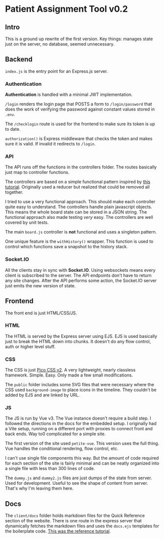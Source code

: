 # Patient Assignment Tool v0.2

## Intro

This is a ground up rewrite of the first version. Key things: manages state just on the server, no database, seemed unnecessary.

## Backend

`index.js` is the entry point for an Express.js server.

### Authentication

**Authentication** is handled with a minimal JWT implementation.

`/login` renders the login page that POSTS a form to `/login/password` that does the work of verifying the password against constant values stored in `.env`.

The `/checklogin` route is used for the frontend to make sure its token is up to date.

`authorization()` is Express middleware that checks the token and makes sure it is valid. If invalid it redirects to `/login`.

### API

The API runs off the functions in the controllers folder. The routes basically just map to controller functions.

The controllers are based on a simple functional pattern inspired by [this tutorial](https://dev.to/nas5w/learn-the-basics-of-redux-by-writing-your-own-version-in-30-lines-1if3). Originally used a reducer but realized that could be removed all together.

I tried to use a very functional approach. This should make each controller quite easy to understand. The controllers handle plain javascript objects. This means the whole board state can be stored in a JSON string. The functional approach also made testing _very_ easy. The controllers are well covered by unit tests.

The main `board.js` controller is **not** functional and uses a singleton pattern.

One unique feature is the `withHistory()` wrapper. This function is used to control which functions save a snapshot to the history stack.


### Socket.IO

All the clients stay in sync with **Socket.IO**. Using websockets means every client is subscribed to the server. The API endpoints don't have to return any site changes. After the API performs some action, the Socket.IO server just emits the new version of state.

## Frontend

The front end is just HTML/CSS/JS.

### HTML

The HTML is served by the Express server using EJS. EJS is used basically just to break the HTML down into chunks. It doesn't do any flow control, auth or higher level stuff.

### CSS

The CSS is just [Pico CSS v2](https://v2.picocss.com/). A very lightweight, nearly classless framework. Simple. Easy. Only made a few small modifications.

The `public` folder includes some SVG files that were necessary where the CSS used `background-image` to place icons in the timeline. They couldn't be added by EJS and are linked by URL.

### JS

The JS is run by Vue v3. The Vue instance doesn't require a build step. I followed the directions in the docs for the embedded setup. I originally had a Vite setup, running on a different port with proxies to connect front and back ends. Way to0 complicated for a simple site.

The first version of the site used `petite-vue`. This version uses the full thing. Vue handles the conditional rendering, flow control, etc.

I can't use single file components this way. But the amount of code required for each section of the site is fairly minimal and can be neatly organized into a single file with less than 300 lines of code.

The `dummy.js` and `dummy2.js` files are just dumps of the state from server. Used for development. Useful to see the shape of content from server. That's why I'm leaving them here.

## Docs
The `client/docs` folder holds markdown files for the Quick Reference section of the website. There is one route in the express server that dynamically fetches the markdown files and uses the `docs.ejs` templates for the boilerplate code. [This was the reference tutorial](https://dev.to/khalby786/creating-a-markdown-blog-with-ejs-express-j40).
